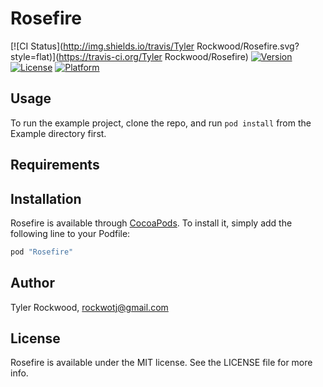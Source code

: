 # Rosefire

[![CI Status](http://img.shields.io/travis/Tyler Rockwood/Rosefire.svg?style=flat)](https://travis-ci.org/Tyler Rockwood/Rosefire)
[![Version](https://img.shields.io/cocoapods/v/Rosefire.svg?style=flat)](http://cocoapods.org/pods/Rosefire)
[![License](https://img.shields.io/cocoapods/l/Rosefire.svg?style=flat)](http://cocoapods.org/pods/Rosefire)
[![Platform](https://img.shields.io/cocoapods/p/Rosefire.svg?style=flat)](http://cocoapods.org/pods/Rosefire)

## Usage

To run the example project, clone the repo, and run `pod install` from the Example directory first.

## Requirements

## Installation

Rosefire is available through [CocoaPods](http://cocoapods.org). To install
it, simply add the following line to your Podfile:

```ruby
pod "Rosefire"
```

## Author

Tyler Rockwood, rockwotj@gmail.com

## License

Rosefire is available under the MIT license. See the LICENSE file for more info.
